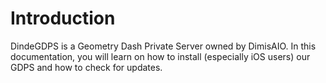 # Introduction

DindeGDPS is a Geometry Dash Private Server owned by DimisAIO. In this documentation, you will learn on how to install (especially iOS users) our GDPS and how to check for updates.
